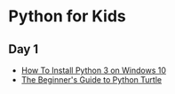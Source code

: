 # Python for Kids

## Day 1

* [How To Install Python 3 on Windows 10](https://phoenixnap.com/kb/how-to-install-python-3-windows)
* [The Beginner's Guide to Python Turtle](https://realpython.com/beginners-guide-python-turtle/)


